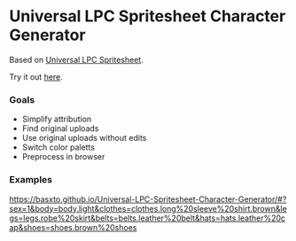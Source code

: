 Universal LPC Spritesheet Character Generator
=============================================

Based on [Universal LPC Spritesheet](https://github.com/jrconway3/Universal-LPC-spritesheet).

Try it out [here](https://basxto.github.io/Universal-LPC-Spritesheet-Character-Generator/).

### Goals

* Simplify attribution
* Find original uploads
* Use original uploads without edits
* Switch color paletts
* Preprocess in browser

### Examples
https://basxto.github.io/Universal-LPC-Spritesheet-Character-Generator/#?sex=1&body=body.light&clothes=clothes.long%20sleeve%20shirt.brown&legs=legs.robe%20skirt&belts=belts.leather%20belt&hats=hats.leather%20cap&shoes=shoes.brown%20shoes
